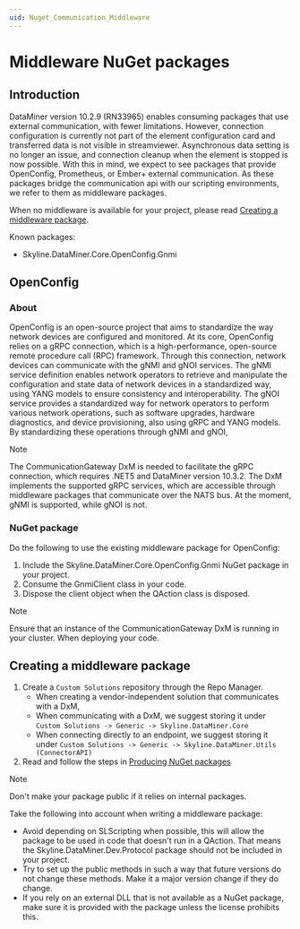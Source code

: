 ```yaml
---
uid: Nuget_Communication_Middleware
---
```


# Middleware NuGet packages

## Introduction

DataMiner version 10.2.9 (RN33965) enables consuming packages that use external communication, with fewer limitations. However, connection configuration is currently not part of the element configuration card and transferred data is not visible in streamviewer. Asynchronous data setting is no longer an issue, and connection cleanup when the element is stopped is now possible. With this in mind, we expect to see packages that provide OpenConfig, Prometheus, or Ember+ external communication. As these packages bridge the communication api with our scripting environments, we refer to them as middleware packages.

When no middleware is available for your project, please read [Creating a middleware package](#creating-a-middleware-package).

Known packages:
* Skyline.DataMiner.Core.OpenConfig.Gnmi

## OpenConfig

### About

OpenConfig is an open-source project that aims to standardize the way network devices are configured and monitored. At its core, OpenConfig relies on a gRPC connection, which is a high-performance, open-source remote procedure call (RPC) framework. Through this connection, network devices can communicate with the gNMI and gNOI services. The gNMI service definition enables network operators to retrieve and manipulate the configuration and state data of network devices in a standardized way, using YANG models to ensure consistency and interoperability. The gNOI service provides a standardized way for network operators to perform various network operations, such as software upgrades, hardware diagnostics, and device provisioning, also using gRPC and YANG models. By standardizing these operations through gNMI and gNOI, 

> [!NOTE]
> The CommunicationGateway DxM is needed to facilitate the gRPC connection, which requires .NET5 and DataMiner version 10.3.2. The DxM implements the supported gRPC services, which are accessible through middleware packages that communicate over the NATS bus. At the moment, gNMI is supported, while gNOI is not.

### NuGet package

Do the following to use the existing middleware package for OpenConfig:
1. Include the Skyline.DataMiner.Core.OpenConfig.Gnmi NuGet package in your project.
1. Consume the GnmiClient class in your code.
1. Dispose the client object when the QAction class is disposed.

> [!NOTE]
> Ensure that an instance of the CommunicationGateway DxM is running in your cluster. When deploying your code.

## Creating a middleware package

1. Create a `Custom Solutions` repository through the Repo Manager.
    * When creating a vendor-independent solution that communicates with a DxM, 
    * When communicating with a DxM, we suggest storing it under `Custom Solutions -> Generic -> Skyline.DataMiner.Core`
    * When connecting directly to an endpoint, we suggest storing it under `Custom Solutions -> Generic -> Skyline.DataMiner.Utils (ConnectorAPI)`
1. Read and follow the steps in [Producing NuGet packages](xref:Producing_NuGet)

> [!NOTE]
> Don't make your package public if it relies on internal packages.

Take the following into account when writing a middleware package:
* Avoid depending on SLScripting when possible, this will allow the package to be used in code that doesn't run in a QAction. That means the Skyline.DataMiner.Dev.Protocol package should not be included in your project. 
* Try to set up the public methods in such a way that future versions do not change these methods. Make it a major version change if they do change.
* If you rely on an external DLL that is not available as a NuGet package, make sure it is provided with the package unless the license prohibits this.
